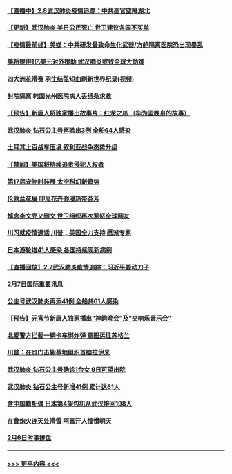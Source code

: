 #### [【直播中】2.8武汉肺炎疫情追踪：中共高官空降湖北](../pages/prog202/a102772618.md?t=02082244) 
#### [【更新】武汉肺炎 美日公民死亡 世卫建议各国不买单](../pages/prog202/a102770740.md?t=02082244) 
#### [【疫情最前线】美媒：中共研发最致命生化武器/方舱隔离医院恐出现暴乱](../pages/prog202/a102772439.md?t=02082244) 
#### [美将提供1亿美元对外援助 武汉肺炎或致全球大劫难](../pages/prog202/a102772361.md?t=02082244) 
#### [四大洲花滑赛 羽生结弦短曲刷新世界纪录(视频)](../pages/prog202/a102772341.md?t=02082244) 
#### [封院隔离 韩国光州医院病人丢纸条求救](../pages/prog202/a102772282.md?t=02082244) 
#### [【预告】新唐人将独家播出故事片：红龙之爪 （华为孟晚舟的故事）](../pages/prog202/a102767728.md?t=02082244) 
#### [武汉肺炎 钻石公主号再验出3例 全船64人感染](../pages/prog202/a102771726.md?t=02082244) 
#### [土耳其上百战车压境 叙利亚战争态势升级](../pages/prog202/a102772132.md?t=02082244) 
#### [【禁闻】美国将持续追责侵犯人权者](../pages/prog202/a102772042.md?t=02082244) 
#### [第17届宠物时装展 太空科幻新趋势](../pages/prog202/a102772033.md?t=02082244) 
#### [伦敦兰花展 印尼花卉弥漫热带芬芳](../pages/prog202/a102772026.md?t=02082244) 
#### [悼念李文亮又删文 世卫组织再次惹怒全球网友](../pages/prog202/a102771968.md?t=02082244) 
#### [川习就疫情通话 川普：美国全力支持 愿派专家](../pages/prog202/a102771930.md?t=02082244) 
#### [日本游轮增41人感染 各国持续现新病例](../pages/prog202/a102771912.md?t=02082244) 
#### [【直播回放】2.7武汉肺炎疫情追踪：习近平要动刀子](../pages/prog202/a102771649.md?t=02082244) 
#### [2月7日国际重要讯息](../pages/prog202/a102771747.md?t=02082244) 
#### [公主号武汉肺炎再添41例 全船共61人感染](../pages/prog202/a102771703.md?t=02082244) 
#### [【预告】元宵节新唐人独家播出“神韵晚会”及“交响乐音乐会”](../pages/prog202/a102767674.md?t=02082244) 
#### [北爱警方拦截一辆卡车绑炸弹 意图运往苏格兰](../pages/prog202/a102771609.md?t=02082244) 
#### [川普：在也门击毙基地组织首脑拉伊米](../pages/prog202/a102771528.md?t=02082244) 
#### [武汉肺炎 钻石公主号确诊1台女 9日可望出院](../pages/prog202/a102771518.md?t=02082244) 
#### [武汉肺炎 钻石公主号新增41例 累计达61人](../pages/prog202/a102771486.md?t=02082244) 
#### [含中国籍配偶 日本第4架包机从武汉接回198人](../pages/prog202/a102771472.md?t=02082244) 
#### [在曾炮火连天处滑雪 阿富汗人憧憬明天](../pages/prog202/a102771290.md?t=02082244) 
#### [2月6日时事拼盘](../pages/prog202/a102771225.md?t=02082244) 

----
#### [ >>> 更早内容 <<< ](../indexes/prog202-earlier.md)
